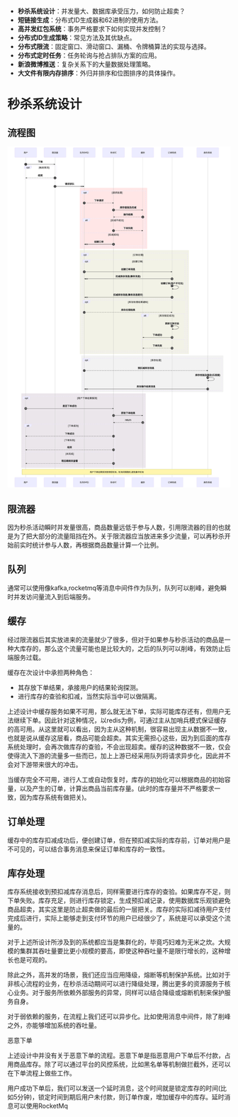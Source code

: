 - **秒杀系统设计**：并发量大、数据库承受压力，如何防止超卖？
- **短链接生成**：分布式ID生成器和62进制的使用方法。
- **高并发红包系统**：事务严格要求下如何实现并发控制？
- **分布式ID生成策略**：常见方法及其优缺点。
- **分布式限流**：固定窗口、滑动窗口、漏桶、令牌桶算法的实现与选择。
- **分布式定时任务**：任务轮询与抢占排队方案的应用。
- **新浪微博推送**：复杂关系下的大量数据处理策略。
- **大文件有限内存排序**：外归并排序和位图排序的具体操作。



# 秒杀系统设计

## 流程图

![4b92e2dee189e18d2499507e10548986](%E5%9C%BA%E6%99%AF%E9%A2%98.assets/4b92e2dee189e18d2499507e10548986-17451538184835.svg)

## 限流器

因为秒杀活动瞬时并发量很高，商品数量远低于参与人数，引用限流器的目的也就是为了把大部分的流量阻挡在外。关于限流器应当放进来多少流量，可以再秒杀开始前实时统计参与人数，再根据商品数量计算一个比例。

## 队列

通常可以使用像kafka,rocketmq等消息中间件作为队列，队列可以削峰，避免瞬时并发访问量流入到后端服务。

## 缓存

经过限流器后其实放进来的流量就少了很多，但对于如果参与秒杀活动的商品是一种大库存的，那么这个流量可能也是比较大的，之后的队列可以削峰，有效防止后端服务过载。

缓存在次设计中承担两种角色：

+ 其存放下单结果，承接用户的结果轮询探测。
+ 进行库存的查验和扣减，当然实际当中可以做隔离。

上述设计中缓存服务如果不可用，那么就无法下单，实际可能库存还有，但用户无法继续下单。因此针对这种情况，以redis为例，可通过主从加哨兵模式保证缓存的高可用。从这里就可以看出，因为主从这种机制，很容易出现主从数据不一致，也就是说从缓存这层看，商品可能会超卖。其实无需担心这些，因为到后面的库存系统处理时，会再次做库存的查验，不会出现超卖。缓存的这种数据不一致，仅会使得流入下游的流量多一些而已，加上上游已经采用队列将请求异步化，因此并不会对下游带来很大的冲击。



当缓存完全不可用，进行人工或自动恢复时，库存的初始化可以根据商品的初始容量，以及产生的订单，计算出商品当前库存量。(此时的库存量并不严格要求一致，因为库存系统有做把关)。

## 订单处理

缓存中的库存扣减成功后，便创建订单，但在预扣减实际的库存前，订单对用户是不可见的，可以结合事务消息来保证订单和库存的一致性。

## 库存处理

库存系统接收到预扣减库存消息后，同样需要进行库存的查验。如果库存不足，则下单失败。库存充足，则进行库存锁定，生成预扣减记录，使用数据库乐观锁避免商品超卖，其实这里是防止超卖做的最后的一层把关。库存的实际扣减待用户支付完成后进行，实际上能够走到支付环节的用户已经很少了，系统是可以承受这个流量的。



对于上述所设计所涉及到的系统都应当是集群化的，毕竟巧妇难为无米之炊。大规模的集群其吞吐量要比更小规模的要高，即使这种吞吐量不是限行增长的，这种增长也是可观的。



除此之外，高并发的场景，我们还应当应用降级，熔断等机制保护系统。比如对于非核心流程的业务，在秒杀活动期间可以进行降级处理，腾出更多的资源服务于核心业务。对于服务所依赖外部服务的异常，同样可以结合降级或熔断机制来保护服务自身。 



对于弱依赖的服务，在流程上我们还可以异步化。比如使用消息中间件，除了削峰之外，亦能够增加系统的吞吐量。



  恶意下单

  

上述设计中并没有关于恶意下单的流程。恶意下单是指恶意用户下单后不付款，占用商品库存。除了可以通过平台的风控系统，比如黑名单等机制做拦截外，还可以在下单流程上做些工作。



用户成功下单后，我们可以发送一个延时消息，这个时间就是锁定库存的时间(比如5分钟)，锁定时间到期后用户未付款，则订单作废，增加缓存中的库存。延时消息可以使用RocketMq


